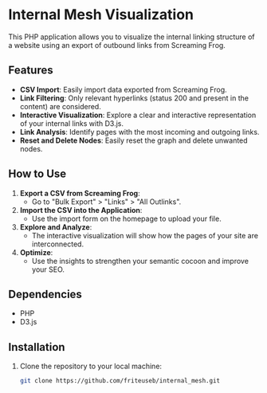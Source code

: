 # Internal Mesh Visualization

This PHP application allows you to visualize the internal linking structure of a website using an export of outbound links from Screaming Frog.

## Features

- **CSV Import**: Easily import data exported from Screaming Frog.
- **Link Filtering**: Only relevant hyperlinks (status 200 and present in the content) are considered.
- **Interactive Visualization**: Explore a clear and interactive representation of your internal links with D3.js.
- **Link Analysis**: Identify pages with the most incoming and outgoing links.
- **Reset and Delete Nodes**: Easily reset the graph and delete unwanted nodes.

## How to Use

1. **Export a CSV from Screaming Frog**:
   - Go to "Bulk Export" > "Links" > "All Outlinks".
2. **Import the CSV into the Application**:
   - Use the import form on the homepage to upload your file.
3. **Explore and Analyze**:
   - The interactive visualization will show how the pages of your site are interconnected.
4. **Optimize**:
   - Use the insights to strengthen your semantic cocoon and improve your SEO.

## Dependencies

- PHP
- D3.js

## Installation

1. Clone the repository to your local machine:
   ```sh
   git clone https://github.com/friteuseb/internal_mesh.git

